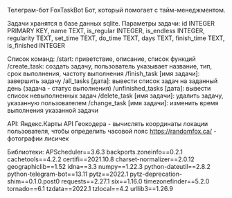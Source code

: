 Телеграм-бот FoxTaskBot
Бот, который помогает с тайм-менеджментом. 

Задачи хранятся в базе данных sqlite. 
Параметры задачи: id INTEGER PRIMARY KEY,
                  name TEXT,
                  is_regular INTEGER,
                  is_endless INTEGER,
                  regularity TEXT,
                  set_time TEXT,
                  do_time TEXT,
                  days TEXT,
                  finish_time TEXT,
                  is_finished INTEGER

Список команд:
/start: приветствие, описание, список функций
/create_task: создать задачу, пользователь указывает название, тип, срок выполнения, частоту выполнения
/finish_task [имя задачи]: завершить задачу
/all_tasks [дата]: вывести список задач на заданный день (задача - статус выполнения)
/unfinished_tasks [дата]: вывести список невыполненных задач
/delete_task [имя задачи]: удалить задачу, указанную пользователем
/change_task [имя задачи]: изменить время выполнения указанной задачи

API:
Яндекс.Карты API Геокодера - вычислять координаты локации пользователя, чтобы определить часовой пояс
https://randomfox.ca/ - фотографии лисичек

Библиотеки:
APScheduler==3.6.3
backports.zoneinfo==0.2.1
cachetools==4.2.2
certifi==2021.10.8
charset-normalizer==2.0.12
geographiclib==1.52
idna==3.3
numpy==1.22.3
python-dateutil==2.8.2
python-telegram-bot==13.11
pytz==2022.1
pytz-deprecation-shim==0.1.0.post0
requests==2.27.1
six==1.16.0
timezonefinder==5.2.0
tornado==6.1
tzdata==2022.1
tzlocal==4.2
urllib3==1.26.9
